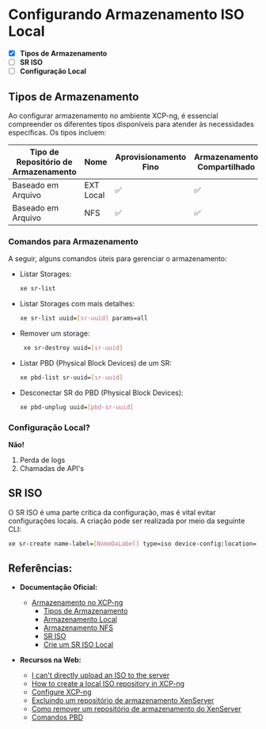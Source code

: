 # Configurando Armazenamento ISO Local

- [x] **Tipos de Armazenamento**
- [ ] **SR ISO**
- [ ] **Configuração Local**

## Tipos de Armazenamento
Ao configurar armazenamento no ambiente XCP-ng, é essencial compreender os diferentes tipos disponíveis para atender às necessidades específicas. Os tipos incluem:

| Tipo de Repositório de Armazenamento | Nome       | Aprovisionamento Fino | Armazenamento Compartilhado | Oficialmente Suportado |
|--|--|--|--|--|
| Baseado em Arquivo | EXT Local  | ✅ | ✅ | ✅ |
| Baseado em Arquivo | NFS | ✅ | ✅ | ✅ |

### Comandos para Armazenamento
A seguir, alguns comandos úteis para gerenciar o armazenamento:

- Listar Storages:
  ```bash
  xe sr-list
  ```
- Listar Storages com mais detalhes:
  ```bash
  xe sr-list uuid=[sr-uuid] params=all
  ```
- Remover um storage:
  ```bash
   xe sr-destroy uuid=[sr-uuid]
  ```
- Listar PBD (Physical Block Devices) de um SR:
  ```bash
  xe pbd-list sr-uuid=[sr-uuid]
  ```
- Desconectar SR do PBD (Physical Block Devices):
  ```bash
  xe pbd-unplug uuid=[pbd-sr-uuid]
  ```

### Configuração Local?
**Não!** 
1. Perda de logs
2. Chamadas de API's

## SR ISO
O SR ISO é uma parte crítica da configuração, mas é vital evitar configurações locais. A criação pode ser realizada por meio da seguinte CLI:

```bash
xe sr-create name-label=[NomeDaLabel] type=iso device-config:location=[Localização] config:legacy_mode=true content-type=iso
```

## Referências:
- **Documentação Oficial:**
  - [Armazenamento no XCP-ng](https://xcp-ng.org/docs/storage.html#storage-in-xcp-ng)
    - [Tipos de Armazenamento](https://xcp-ng.org/docs/storage.html#storage-types)
    - [Armazenamento Local](https://xcp-ng.org/docs/storage.html#local)
    - [Armazenamento NFS](https://xcp-ng.org/docs/storage.html#nfs)
    - [SR ISO](https://xcp-ng.org/docs/storage.html#iso-sr)
    - [Crie um SR ISO Local](https://xcp-ng.org/docs/storage.html#create-a-local-iso-sr)

- **Recursos na Web:**
  - [I can't directly upload an ISO to the server](https://www.reddit.com/r/xcpng/comments/ytujbf/i_cant_directly_upload_an_iso_to_the_server/)
  - [How to create a local ISO repository in XCP-ng](https://xcp-ng.org/blog/2022/05/05/how-to-create-a-local-iso-repository-in-xcp-ng/)
  - [Configure XCP-ng](https://ericsmasal.com/posts/Configure-XCP-ng/#create-a-directory-for-iso-files)
  - [Excluindo um repositório de armazenamento XenServer](https://blog.dummzeuch.de/2018/01/04/deleting-a-xenserver-storage-repository/)
  - [Como remover um repositório de armazenamento do XenServer](https://support.citrix.com/article/CTX131328/how-to-remove-a-storage-repository-from-xenserver)
  - [Comandos PBD](https://docs.xenserver.com/en-us/citrix-hypervisor/command-line-interface.html#pbd-commands)
